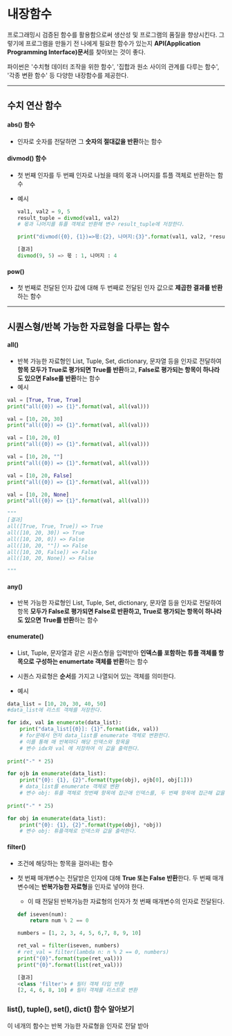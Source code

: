 # 내장함수

프로그래밍시 검증된 함수를 활용함으로써 생산성 및 프로그램의 품질을 향상시킨다. 그렇기에 프로그램을 만들기 전 나에게 필요한 함수가 있는지 **API(Application Programming Interface)문서**를 찾아보는 것이 좋다. 



파이썬은 '수치형 데이터 조작을 위한 함수', '집합과 원소 사이의 관계를 다루는 함수', '각종 변환 함수' 등 다양한 내장함수를 제공한다. 

---



## 수치 연산 함수 

#### abs() 함수

- 인자로 숫자를 전달하면 그 **숫자의 절대값을 반환**하는 함수

#### divmod() 함수

- 첫 번째 인자를 두 번째 인자로 나눴을 때의 몫과 나머지를 튜플 객체로 반환하는 함수

- 예시

  ``` py
  val1, val2 = 9, 5
  result_tuple = divmod(val1, val2)
  # 몫과 나머지를 튜플 객체로 반환해 변수 result_tuple에 저장한다.
  
  print("divmod({0}, {1})=>몫:{2}, 나머지:{3}".format(val1, val2, *result_tuple))
  
  [결과]
  divmod(9, 5) => 몫 : 1, 나머지 : 4
  ```

#### pow()

- 첫 번째로 전달된 인자 값에 대해 두 번째로 전달된 인자 값으로 **제곱한 결과를 반환**하는 함수



---



## 시퀀스형/반복 가능한 자료형을 다루는 함수

#### all()

- 반복 가능한 자료형인 List, Tuple, Set, dictionary, 문자열 등을 인자로 전달하여 **항목 모두가 True로 평가되면 True를 반환**하고, **False로 평가되는 항목이 하나라도 있으면 False를 반환**하는 함수
- 예시

``` python
val = [True, True, True]
print("all({0}) => {1}".format(val, all(val)))

val = [10, 20, 30]
print("all({0}) => {1}".format(val, all(val)))

val = [10, 20, 0]
print("all({0}) => {1}".format(val, all(val)))

val = [10, 20, ""]
print("all({0}) => {1}".format(val, all(val)))

val = [10, 20, False]
print("all({0}) => {1}".format(val, all(val)))

val = [10, 20, None]
print("all({0}) => {1}".format(val, all(val)))

"""
[결과]
all([True, True, True]) => True
all([10, 20, 30]) => True
all([10, 20, 0]) => False
all([10, 20, ""]) => False
all([10, 20, False]) => False
all([10, 20, None]) => False

"""
```



#### any()

- 반복 가능한 자료형인 List, Tuple, Set, dictionary, 문자열 등을 인자로 전달하여 항목 **모두가 False로 평가되면 False로 반환하고, True로 평가되는 항목이 하나라도 있으면 True를 반환**하는 함수



#### enumerate()

- List, Tuple, 문자열과 같은 시퀀스형을 입력받아 **인덱스를 포함하는 튜플 객체를 항목으로 구성하는 enumertate 객체를 반환**하는 함수
- 시퀀스 자료형은 **순서**를 가지고 나열되어 있는 객체를 의미한다.

- 예시

``` python
data_list = [10, 20, 30, 40, 50]
#data_list에 리스트 객체를 저장한다.

for idx, val in enumerate(data_list):
    print("data_list[{0}]: {1}".format(idx, val))
    # for문에서 먼저 data_list를 enumerate 객체로 변환한다.
    # 이를 통해 매 반복마다 해당 인덱스와 항목을 
    # 변수 idx와 val 에 저장하여 이 값을 출력한다.
    
print("-" * 25)

for ojb in enumerate(data_list):
    print("{0}: {1}, {2}".format(type(obj), ojb[0], obj[1]))
    # data_list를 enumerate 객체로 변환
    # 변수 obj: 튜플 객체로 첫번째 항목에 접근애 인덱스를, 두 번째 항목에 접근해 값을 출력한다.
    
print("-" * 25)

for obj in enumerate(data_list):
    print("{0}: {1}, {2}".format(type(obj), *obj))
    # 변수 obj: 튜플객체로 인덱스와 값을 출력한다.

```



#### filter()

- 조건에 해당하는 항목을 걸러내는 함수

- 첫 번째 매개변수는 전달받은 인자에 대해 **True 또는 False 반환**한다. 두 번째 매개변수에는 **반복가능한 자료형**을 인자로 넣어야 한다.

  - 이 때 전달된 반복가능한 자료형의 인자가 첫 번째 매개변수의 인자로 전달된다. 

  ``` python
  def iseven(num):
      return num % 2 == 0
  
  numbers = [1, 2, 3, 4, 5, 6,7, 8, 9, 10]
  
  ret_val = filter(iseven, numbers)
  # ret_val = filter(lambda n: n % 2 == 0, numbers)
  print("{0}".format(type(ret_val)))
  print("{0}".format(list(ret_val)))
  
  [결과]
  <class 'filter'> # 필터 객체 타입 반환
  [2, 4, 6, 8, 10] # 필터 객체를 리스트로 변환
  
  
  ```



### list(), tuple(), set(), dict() 함수 알아보기

이 네개의 함수는 반복 가능한 자료형을 인자로 전달 받아